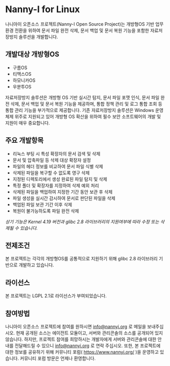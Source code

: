 # **Nanny-I for Linux**
나니아이 오픈소스 프로젝트(Nanny-I Open Source Project)는 개방형OS 기반 업무환경 전환을 위하여 문서 파일 완전 삭제, 문서 백업 및 문서 복원 기능을 포함한 자료저장방지 솔루션을 개발합니다.

## 개발대상 개방형OS
* 구름OS 
* 티맥스OS
* 하모니카OS
* 우분투OS

자료저장방지 솔루션은 개방형 OS 기반 실시간 탐지, 문서 파일 포맷 인식, 문서 파일 완전 삭제, 문서 백업 및 문서 복원 기능을 제공하며, 통합 정책 관리 및 로그 통합 조회 등 통합 관리 기능을 부가적으로 제공합니다.
기존 자료저장방지 솔루션은 Windows 운영체제 위주로 지원되고 있어 개방형 OS 확산을 위하여 필수 보안 소프트웨어의 개발 및 지원이 매우 중요합니다.

## **주요 개발항목**
* 리눅스 부팅 시 특성 확장자의 문서 검색 및 삭제
* 문서 및 압축파일 등 삭제 대상 확장자 설정
* 파일의 헤더 정보를 비교하여 문서 파일 식별 삭제
* 삭제된 파일을 복구할 수 없도록 영구 삭제
* 지정된 디렉토리에서 생성 완료된 파일 탐지 및 삭제
* 특정 폴더 및 확장자를 지정하여 삭제 예외 처리
* 삭제된 파일을 백업하여 지정한 기간 동안 보관 후 삭제
* 파일 생성을 실시간 감시하여 문서로 판단된 파일을 삭제
* 백업된 파일 보관 기간 이후 삭제
* 복원이 불가능하도록 파일 완전 삭제

*상기 기능은 Kernel 4.19 버전과 glibc 2.8 라이브러리의 지원여부에 따라 수정 또는 삭제될 수 있습니다.*

## **전제조건**
본 프로젝트는 각각의 개방형OS를 공통적으로 지원하기 위해 glibc 2.8 라이브러리 기반으로 개발하고 있습니다.

## **라이선스**
본 프로젝트는 LGPL 2.1로 라이선스가 부여되었습니다.

## **참여방법**
나니아이 오픈소스 프로젝트에 참여를 원하시면 info@nannyi.org 로 메일을 보내주십시오. 현재 공개된 소스는 에이전트 모듈이고, 서버와 관리콘솔의 소스를 공개되어 있지 않습니다. 하지만, 프로젝트 참여를 희망하시는 개발자에게 서버와 관리콘솔에 대한 안내를 전달해드릴 수 있으니 info@nannyi.org 로 연락 주십시오. 또한, 본 프로젝트에 대한 정보를 공유하기 위해 커뮤니티 포럼( https://www.nannyi.org/ )을 운영하고 있습니다. 커뮤니티 포럼 방문은 언제나 환영합니다.

